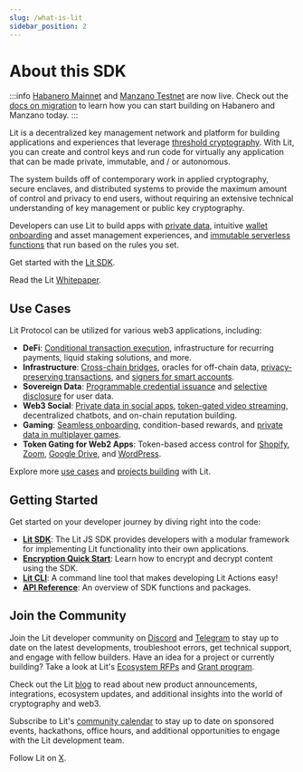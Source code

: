 ```yaml
---
slug: /what-is-lit
sidebar_position: 2
---
```


# About this SDK

:::info
[Habanero Mainnet](network/networks/mainnet) and [Manzano Testnet](network/networks/testnet) are now live. Check out the [docs on migration](network/migration-guide) to learn how you can start building on Habanero and Manzano today. 
:::

Lit is a decentralized key management network and platform for building applications and experiences that leverage [threshold cryptography](../resources/how-it-works.md). With Lit, you can create and control keys and run code for virtually any application that can be made private, immutable, and / or autonomous.

The system builds off of contemporary work in applied cryptography, secure enclaves, and distributed systems to provide the maximum amount of control and privacy to end users, without requiring an extensive technical understanding of key management or public key cryptography. 

Developers can use Lit to build apps with [private data](../sdk/access-control/intro.md), intuitive [wallet onboarding](../sdk/wallets/intro.md) and asset management experiences, and [immutable serverless functions](../sdk/serverless-signing/overview.md) that run based on the rules you set.

Get started with the [Lit SDK](../sdk/installation.md).

Read the Lit [Whitepaper](https://github.com/LIT-Protocol/whitepaper).

## Use Cases

Lit Protocol can be utilized for various web3 applications, including:

- **DeFi**: [Conditional transaction execution](https://spark.litprotocol.com/automated-portfolio-rebalancing-uniswap/), infrastructure for recurring payments, liquid staking solutions, and more.
- **Infrastructure**: [Cross-chain bridges](https://github.com/Yacht-Labs/yacht-lit-sdk), oracles for off-chain data, [privacy-preserving transactions](https://github.com/Curve-Labs/lit-privacy/tree/main/packages/lit-privacy-sdk#readme), and [signers for smart accounts](https://spark.litprotocol.com/account-abstraction-and-mpc/).
- **Sovereign Data**: [Programmable credential issuance](https://spark.litprotocol.com/krebitxlitactions/) and [selective disclosure](https://spark.litprotocol.com/semantic/) for user data.
- **Web3 Social**: [Private data in social apps](https://docs.lens.xyz/docs/gated), [token-gated video streaming](https://github.com/suhailkakar/livepeer-token-gated-vod), decentralized chatbots, and on-chain reputation building.
- **Gaming**: [Seamless onboarding](https://github.com/LIT-Protocol/oauth-pkp-signup-example), condition-based rewards, and [private data in multiplayer games](https://spark.litprotocol.com/lit-and-web3-gaming/).
- **Token Gating for Web2 Apps**: Token-based access control for [Shopify](https://apps.shopify.com/lit-token-access), [Zoom](https://litgateway.com/apps/zoom), [Google Drive](https://litgateway.com/apps/google-drive), and [WordPress](https://litgateway.com/apps/wordpress).

Explore more [use cases](usecases.md) and [projects building](../ecosystem/projects) with Lit.

## Getting Started

Get started on your developer journey by diving right into the code:

- [**Lit SDK**](../sdk/installation.md): The Lit JS SDK provides developers with a modular framework for implementing Lit functionality into their own applications.
- [**Encryption Quick Start**](../sdk/access-control/encryption.md): Learn how to encrypt and decrypt content using the SDK.
- [**Lit CLI**](../tools/getlit-cli.md): A command line tool that makes developing Lit Actions easy!
- [**API Reference**](https://js-sdk.litprotocol.com/index.html): An overview of SDK functions and packages.

## Join the Community

Join the Lit developer community on [Discord](https://litgateway.com/discord) and [Telegram](https://t.me/+aa73FAF9Vp82ZjJh) to stay up to date on the latest developments, troubleshoot errors, get technical support, and engage with fellow builders. Have an idea for a project or currently building? Take a look at Lit's [Ecosystem RFPs](https://github.com/LIT-Protocol/Ecosystem-Ideas) and [Grant program](https://github.com/LIT-Protocol/LitGrants).

Check out the Lit [blog](https://spark.litprotocol.com/) to read about new product announcements, integrations, ecosystem updates, and additional insights into the world of cryptography and web3.

Subscribe to Lit's [community calendar](https://calendar.google.com/calendar/u/5?cid=Y19hMnVxZDNjaHVqZ2Q0a3FqbGlvcDdxY2JhMEBncm91cC5jYWxlbmRhci5nb29nbGUuY29t) to stay up to date on sponsored events, hackathons, office hours, and additional opportunities to engage with the Lit development team.

Follow Lit on [X](https://twitter.com/LitProtocol).
